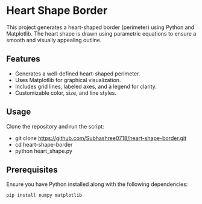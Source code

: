 # Heart Shape Border

This project generates a heart-shaped border (perimeter) using Python and Matplotlib. The heart shape is drawn using parametric equations to ensure a smooth and visually appealing outline.

## Features
- Generates a well-defined heart-shaped perimeter.
- Uses Matplotlib for graphical visualization.
- Includes grid lines, labeled axes, and a legend for clarity.
- Customizable color, size, and line styles.

## Usage
Clone the repository and run the script:

- git clone https://github.com/Subhashree0718/heart-shape-border.git
- cd heart-shape-border
- python heart_shape.py

## Prerequisites
Ensure you have Python installed along with the following dependencies:
```bash
pip install numpy matplotlib
